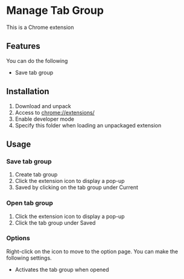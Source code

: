# Manage Tab Group

This is a Chrome extension

## Features

You can do the following

- Save tab group

## Installation

1. Download and unpack
2. Access to <chrome://extensions/>
3. Enable developer mode
4. Specify this folder when loading an unpackaged extension

## Usage

### Save tab group

1. Create tab group
2. Click the extension icon to display a pop-up
3. Saved by clicking on the tab group under Current

### Open tab group

1. Click the extension icon to display a pop-up
2. Click the tab group under Saved

### Options

Right-click on the icon to move to the option page.
You can make the following settings.

- Activates the tab group when opened

